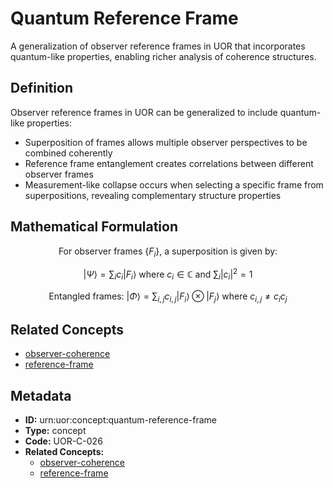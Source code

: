 # Quantum Reference Frame

A generalization of observer reference frames in UOR that incorporates quantum-like properties, enabling richer analysis of coherence structures.

## Definition

Observer reference frames in UOR can be generalized to include quantum-like properties:
- Superposition of frames allows multiple observer perspectives to be combined coherently
- Reference frame entanglement creates correlations between different observer frames
- Measurement-like collapse occurs when selecting a specific frame from superpositions, revealing complementary structure properties

## Mathematical Formulation

$$
\text{For observer frames } \{F_i\} \text{, a superposition is given by:}
$$

$$
|\Psi\rangle = \sum_i c_i |F_i\rangle \text{ where } c_i \in \mathbb{C} \text{ and } \sum_i |c_i|^2 = 1
$$

$$
\text{Entangled frames: } |\Phi\rangle = \sum_{i,j} c_{i,j} |F_i\rangle \otimes |F_j\rangle \text{ where } c_{i,j} \neq c_i c_j
$$

## Related Concepts

- [observer-coherence](./observer-coherence.md)
- [reference-frame](./reference-frame.md)

## Metadata

- **ID:** urn:uor:concept:quantum-reference-frame
- **Type:** concept
- **Code:** UOR-C-026
- **Related Concepts:**
  - [observer-coherence](./observer-coherence.md)
  - [reference-frame](./reference-frame.md)

